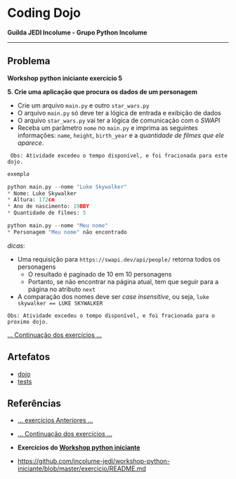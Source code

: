 # Coding Dojo

**Guilda JEDI Incolume - Grupo Python Incolume**

---

## Problema

**Workshop python iniciante exercício 5**


**5. Crie uma aplicação que procura os dados de um personagem**

* Crie um arquivo `main.py` e outro `star_wars.py`
* O arquivo `main.py` só deve ter a lógica de entrada e exibição de dados
* O arquivo `star_wars.py` vai ter a lógica de comunicação com o _SWAPI_
* Receba um parâmetro `nome` no `main.py` e imprima as seguintes informações:
`name`, `height`, `birth_year` e a _quantidade de filmes que ele aparece_.

``` Obs: Atividade excedeu o tempo disponível, e foi fracionada para este dojo.```


``` python
exemplo

python main.py --nome "Luke Skywalker"
* Nome: Luke Skywalker
* Altura: 172cm
* Ano de nascimento: 19BBY
* Quantidade de filmes: 5

python main.py --nome "Meu nome"
* Personagem "Meu nome" não encontrado

```

_dicas_:
* Uma requisição para `https://swapi.dev/api/people/` retorna todos os personagens
    * O resultado é paginado de 10 em 10 personagens
    * Portanto, se não encontrar na página atual, tem que seguir para a página no atributo `next`
* A comparação dos nomes deve ser _case insensitive_, ou seja, `luke skywalker == LUKE SKYWALKER`


``` Obs: Atividade excedeu o tempo disponível, e foi fracionada para o proximo dojo. ```

[... Continuação dos exercícios ...](/coding_dojo_jedi/20220725/README.md)

## Artefatos
- [dojo](./dojo20220722.py)
- [tests](./test_20220722.py)


## Referências

- [...  exercícios Anteriores ...](/coding_dojo_jedi/20220721/README.md)
- [... Continuação dos exercícios ...](/coding_dojo_jedi/20220723/README.md)

- **Exercícios do [Workshop python iniciante](https://github.com/incolume-jedi/workshop-python-iniciante/blob/master/exercicio/README.md)**
- https://github.com/incolume-jedi/workshop-python-iniciante/blob/master/exercicio/README.md
